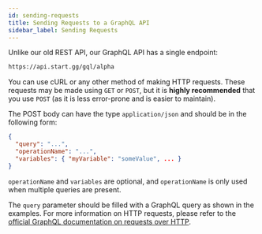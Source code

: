 ```yaml
---
id: sending-requests
title: Sending Requests to a GraphQL API
sidebar_label: Sending Requests
---
```


Unlike our old REST API, our GraphQL API has a single endpoint:

```html
https://api.start.gg/gql/alpha
```

You can use cURL or any other method of making HTTP requests.
These requests may be made using `GET` or `POST`,
but it is **highly recommended** that you use `POST` (as it is less error-prone and is easier to maintain).

The POST body can have the type `application/json` and should be in the following form:

```json
{
  "query": "...",
  "operationName": "...",
  "variables": { "myVariable": "someValue", ... }
}
```

`operationName` and `variables` are optional,
and `operationName` is only used when multiple queries are present.

The `query` parameter should be filled with a GraphQL query as shown in the examples.
For more information on HTTP requests, please refer to the <a href="https://graphql.github.io/learn/serving-over-http/" target="_blank">official GraphQL documentation
on requests over HTTP</a>.
